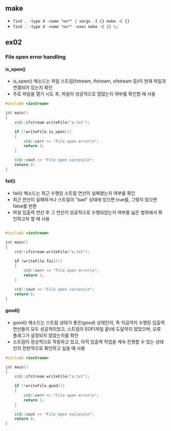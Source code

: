 ## make

- `find . -type d -name "ex*" | xargs -I {} make -C {}`
- `find . -type d -name "ex*" -exec make -C {} \;`

## ex02

### File open error handling

#### is_open()
- is_open() 메소드는 파일 스트림(fstream, ifstream, ofstream 등)이 현재 파일과 연결되어 있는지 확인
- 주로 파일을 열기 시도 후, 파일이 성공적으로 열렸는지 여부를 확인할 때 사용

```cpp
#include <iostream>

int main()
{
    std::ifstream writeFile("a.txt");

    if (!writeFile.is_open())
    {
        std::cerr << "File open error\n";
        return 1;
    }

    std::cout << "File open success\n";
    return 0;
}
```

#### fail()

- fail() 메소드는 최근 수행된 스트림 연산이 실패했는지 여부를 확인
- 최근 연산이 실패하거나 스트림이 "bad" 상태에 있으면 true를, 그렇지 않으면 false를 반환
- 파일 입출력 연산 후 그 연산이 성공적으로 수행되었는지 여부를 넓은 범위에서 확인하고자 할 때 사용

```cpp

#include <iostream>

int main()
{
    std::ifstream writeFile("a.txt");

    if (writeFile.fail())
    {
        std::cerr << "File open error\n";
        return 1;
    }

    std::cout << "File open success\n";
    return 0;
}
```


#### good()

- good() 메소드는 스트림 상태가 좋은(good) 상태인지, 즉 지금까지 수행된 입출력 연산들이 모두 성공적이었고, 스트림이 EOF(파일 끝)에 도달하지 않았으며, 오류 플래그가 설정되지 않았는지를 확인
- 스트림이 정상적으로 작동하고 있고, 아직 입출력 작업을 계속 진행할 수 있는 상태인지 전반적으로 확인하고 싶을 때 사용

```cpp
#include <iostream>

int main()
{
    std::ifstream writeFile("a.txt");

    if (!writeFile.good())
    {
        std::cerr << "File open error\n";
        return 1;
    }

    std::cout << "File open success\n";
    return 0;
}
``` 


